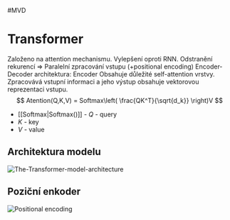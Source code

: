 #MVD 
# Transformer
Založeno na attention mechanismu. Vylepšení oproti RNN. 
Odstranění rekurencí => Paralelní zpracování vstupu (+positional encoding)
Encoder-Decoder architektura: 
Encoder
Obsahuje důležité self-attention vrstvy. Zpracovává vstupní informaci a jeho výstup obsahuje vektorovou reprezentaci vstupu. 
$$
Atention(Q,K,V) = Softmax\left( \frac{QK^T}{\sqrt{d_k}} \right)V
$$
- [[Softmax|Softmax()]]
- $Q$ - query
- $K$ - key
- $V$ - value
 
## Architektura modelu
![The-Transformer-model-architecture](https://upload.wikimedia.org/wikipedia/commons/8/8f/The-Transformer-model-architecture.png)
## Poziční enkoder
![Positional encoding](https://upload.wikimedia.org/wikipedia/commons/thumb/0/02/Positional_encoding.png/640px-Positional_encoding.png)
